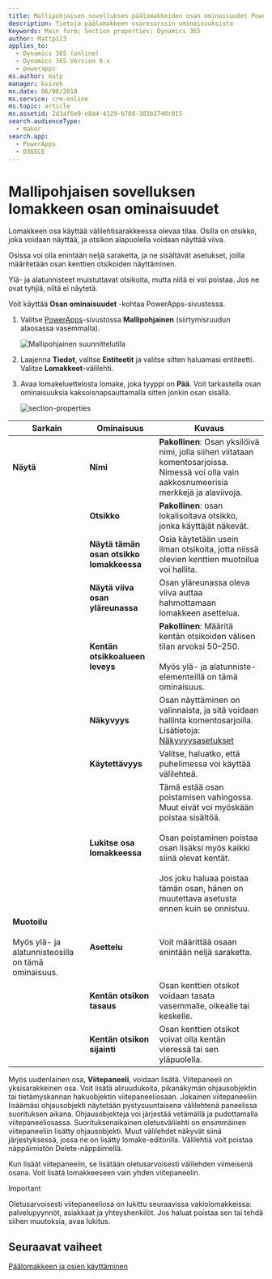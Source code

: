 ```yaml
---
title: Mallipohjaisen sovelluksen päälomakkeiden osan ominaisuudet PowerAppsissa | MicrosoftDocs
description: Tietoja päälomakkeen osaresurssin ominaisuuksista
Keywords: Main form; Section properties; Dynamics 365
author: Mattp123
applies_to:
  - Dynamics 365 (online)
  - Dynamics 365 Version 9.x
  - powerapps
ms.author: matp
manager: kvivek
ms.date: 06/06/2018
ms.service: crm-online
ms.topic: article
ms.assetid: 2d3af6e9-e8a4-4129-b708-383b2740c015
search.audienceType:
  - maker
search.app:
  - PowerApps
  - D365CE
---
```

# <a name="model-driven-app-form-section-properties"></a>Mallipohjaisen sovelluksen lomakkeen osan ominaisuudet

 Lomakkeen osa käyttää välilehtisarakkeessa olevaa tilaa. Osilla on otsikko, joka voidaan näyttää, ja otsikon alapuolella voidaan näyttää viiva.  
  
 Osissa voi olla enintään neljä saraketta, ja ne sisältävät asetukset, joilla määritetään osan kenttien otsikoiden näyttäminen.  
  
 Ylä- ja alatunnisteet muistuttavat otsikoita, mutta niitä ei voi poistaa. Jos ne ovat tyhjiä, niitä ei näytetä. 

Voit käyttää **Osan ominaisuudet** -kohtaa PowerApps-sivustossa. 
1.  Valitse [PowerApps](https://web.powerapps.com/?utm_source=padocs&utm_medium=linkinadoc&utm_campaign=referralsfromdoc)-sivustossa **Mallipohjainen** (siirtymisruudun alaosassa vasemmalla).  

     ![Mallipohjainen suunnittelutila](media/model-driven-switch.png)

2.  Laajenna **Tiedot**, valitse **Entiteetit** ja valitse sitten haluamasi entiteetti. Valitse **Lomakkeet**-välilehti. 

3.  Avaa lomakeluettelosta lomake, joka tyyppi on **Pää**. Voit tarkastella osan ominaisuuksia kaksoisnapsauttamalla sitten jonkin osan sisällä. 

    ![section-properties](media/section-properties.png)
  
|Sarkain|Ominaisuus|Kuvaus|  
|---------|--------------|-----------------|  
|**Näytä**|**Nimi**|**Pakollinen**: Osan yksilöivä nimi, jolla siihen viitataan komentosarjoissa. Nimessä voi olla vain aakkosnumeerisia merkkejä ja alaviivoja.|  
||**Otsikko**|**Pakollinen**: osan lokalisoitava otsikko, jonka käyttäjät näkevät.|  
||**Näytä tämän osan otsikko lomakkeessa**|Osia käytetään usein ilman otsikoita, jotta niissä olevien kenttien muotoilua voi hallita.|  
||**Näytä viiva osan yläreunassa**|Osan yläreunassa oleva viiva auttaa hahmottamaan lomakkeen asettelua.|  
||**Kentän otsikkoalueen leveys**|**Pakollinen**: Määritä kentän otsikoiden välisen tilan arvoksi 50–250.<br /><br /> Myös ylä- ja alatunniste-elementeillä on tämä ominaisuus.|  
||**Näkyvyys**|Osan näyttäminen on valinnaista, ja sitä voidaan hallinta komentosarjoilla. Lisätietoja: [Näkyvyysasetukset](visibility-options-legacy.md)|  
||**Käytettävyys**|Valitse, haluatko, että puhelimessa voi käyttää välilehteä.|  
||**Lukitse osa lomakkeessa**|Tämä estää osan poistamisen vahingossa. Muut eivät voi myöskään poistaa sisältöä.<br /><br /> Osan poistaminen poistaa osan lisäksi myös kaikki siinä olevat kentät.<br /><br /> Jos joku haluaa poistaa tämän osan, hänen on muutettava asetusta ennen kuin se onnistuu.|  
|**Muotoilu**<br /><br /> Myös ylä- ja alatunnisteosilla on tämä ominaisuus.|**Asettelu**|Voit määrittää osaan enintään neljä saraketta.|  
||**Kentän otsikon tasaus**|Osan kenttien otsikot voidaan tasata vasemmalle, oikealle tai keskelle.|  
||**Kentän otsikon sijainti**|Osan kenttien otsikot voivat olla kentän vieressä tai sen yläpuolella.|  


Myös uudenlainen osa, **Viitepaneeli**, voidaan lisätä. Viitepaneeli on yksisarakkeinen osa. Voit lisätä aliruudukoita, pikanäkymän ohjausobjektin tai tietämyskannan hakuobjektin viitepaneeliosaan. Jokainen viitepaneeliin lisäämäsi ohjausobjekti näytetään pystysuuntaisena välilehtenä paneelissa suorituksen aikana. Ohjausobjekteja voi järjestää vetämällä ja pudottamalla viitepaneeliosassa. Suorituksenaikainen oletusvälilehti on ensimmäinen viitepaneeliin lisätty ohjausobjekti. Muut välilehdet näkyvät siinä järjestyksessä, jossa ne on lisätty lomake-editorilla. Välilehtiä voit poistaa näppäimistön Delete-näppäimellä.  
  
Kun lisäät viitepaneelin, se lisätään oletusarvoisesti välilehden viimeisenä osana. Voit lisätä lomakkeeseen vain yhden viitepaneelin.  
  
> [!IMPORTANT]
>  Oletusarvoisesti viitepaneeliosa on lukittu seuraavissa vakiolomakkeissa: palvelupyynnöt, asiakkaat ja yhteyshenkilöt. Jos haluat poistaa sen tai tehdä siihen muutoksia, avaa lukitus. 

## <a name="next-steps"></a>Seuraavat vaiheet

[Päälomakkeen ja osien käyttäminen](use-main-form-and-components.md)
